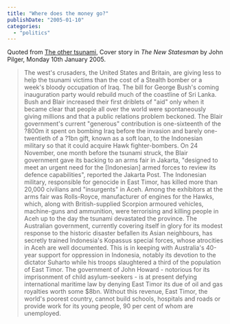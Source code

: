 ```yaml
---
title: "Where does the money go?"
publishDate: "2005-01-10"
categories: 
  - "politics"
---
```


Quoted from [The other tsunami,](http://www.newstatesman.com/200501100003) Cover story in _The New Statesman_ by John Pilger, Monday 10th January 2005.

> The west's crusaders, the United States and Britain, are giving less to help the tsunami victims than the cost of a Stealth bomber or a week's bloody occupation of Iraq. The bill for George Bush's coming inauguration party would rebuild much of the coastline of Sri Lanka. Bush and Blair increased their first driblets of "aid" only when it became clear that people all over the world were spontaneously giving millions and that a public relations problem beckoned. The Blair government's current "generous" contribution is one-sixteenth of the ?800m it spent on bombing Iraq before the invasion and barely one-twentieth of a ?1bn gift, known as a soft loan, to the Indonesian military so that it could acquire Hawk fighter-bombers. On 24 November, one month before the tsunami struck, the Blair government gave its backing to an arms fair in Jakarta, "designed to meet an urgent need for the \[Indonesian\] armed forces to review its defence capabilities", reported the Jakarta Post. The Indonesian military, responsible for genocide in East Timor, has killed more than 20,000 civilians and "insurgents" in Aceh. Among the exhibitors at the arms fair was Rolls-Royce, manufacturer of engines for the Hawks, which, along with British-supplied Scorpion armoured vehicles, machine-guns and ammunition, were terrorising and killing people in Aceh up to the day the tsunami devastated the province. The Australian government, currently covering itself in glory for its modest response to the historic disaster befallen its Asian neighbours, has secretly trained Indonesia's Kopassus special forces, whose atrocities in Aceh are well documented. This is in keeping with Australia's 40-year support for oppression in Indonesia, notably its devotion to the dictator Suharto while his troops slaughtered a third of the population of East Timor. The government of John Howard - notorious for its imprisonment of child asylum-seekers - is at present defying international maritime law by denying East Timor its due of oil and gas royalties worth some $8bn. Without this revenue, East Timor, the world's poorest country, cannot build schools, hospitals and roads or provide work for its young people, 90 per cent of whom are unemployed.
